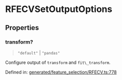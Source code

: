 # RFECVSetOutputOptions

## Properties

### transform?

> `"default"` \| `"pandas"`

Configure output of `transform` and `fit\_transform`.

Defined in:  [generated/feature\_selection/RFECV.ts:778](https://github.com/transitive-bullshit/scikit-learn-ts/blob/122b3c0/packages/sklearn/src/generated/feature_selection/RFECV.ts#L778)
